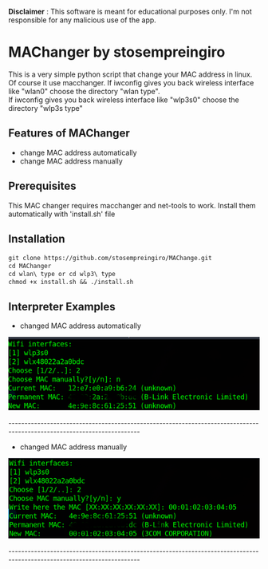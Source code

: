 
**Disclaimer** : This software is meant for educational purposes only. I'm not responsible for any malicious use of the app.
# MAChanger by stosempreingiro

This is a very simple python script that change your MAC address in linux.
Of course it use macchanger.
If iwconfig gives you back wireless interface like "wlan0" choose the directory "wlan type".\
If iwconfig gives you back wireless interface like "wlp3s0" choose the directory "wlp3s type"


## Features of MAChanger 
* change MAC address automatically
* change MAC address manually


## Prerequisites
This MAC changer requires macchanger and net-tools to work. Install them automatically with 'install.sh' file

## Installation
```
git clone https://github.com/stosempreingiro/MAChange.git
cd MAChanger
cd wlan\ type or cd wlp3\ type
chmod +x install.sh && ./install.sh
```


## Interpreter Examples
* changed MAC address automatically
<p align="center">
  <img src="Screenshots/auto.png" width="800"/>
</p>
-----------------------------------------------------------------------------------------------------------------------

* changed MAC address manually 
<p align="center">
  <img src="Screenshots/man.png" width="800"/>
</p>
-----------------------------------------------------------------------------------------------------------------------


